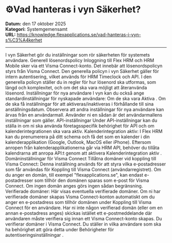 # ⚙️Vad hanteras i vyn Säkerhet?

**Datum:** den 17 oktober 2025  
**Kategori:** Systemgemensamt  
**URL:** https://knowledge.flexapplications.se/vad-hanteras-i-vyn-s%C3%A4kerhet

---

I vyn
Säkerhet
gör du inställningar som rör säkerheten för systemets användare.
Generell lösenordspolicy
Inloggning till Flex HRM och HRM Mobile sker via ett Visma Connect-konto. Det innebär att lösenordspolicyn styrs från Visma Connect. Den generella policyn i vyn
Säkerhet
gäller för intern autentisering, vilket används för HRM Timeclock och API.
I den generella policyn ställer du in regler för hur lösenord ska utformas, som längd och komplexitet, och om det ska vara möjligt att återanvända lösenord.
Inställningar för nya användare
I vyn kan du också ange standardinställningar för nyskapade användare:
Om de ska vara
Aktiva
.
Om de ska få inställningar för att aktiveras/inaktiveras i förhållande till sina anställningsdatum.
Observera
att andra inställningar för nya användare kan ärvas från en användarmall. Använder ni en sådan är det användarmallens inställningar som gäller.
API-inställningar
Under
API-inställningar
kan du ställa in om ni ska använda företagsspecifik behörighet för API och om kalenderintegrationen ska vara aktiv.
Kalenderintegration aktiv:
I Flex HRM kan du prenumerera på ditt schema och få det som en kalender i din kalenderapplikation (Google, Outlook, MacOS eller iPhone).
Eftersom anropen från kalenderapplikationerna går via HRM API, behöver du tillåta kalendrarna att anropa API:t genom att aktivera
Kalenderintegration aktiv
.
Domäninställningar för Visma Connect
Tillåtna domäner vid koppling till Visma Connect:
Denna inställning används för att styra vilka e-postadresser som får användas för
Koppling till Visma Connect
(användarregistret).
Om du anger en domän, till exempel "flexapplications.se", kan endast e-postadresser som tillhör den domänen sparas som e-post för Visma Connect.
Om ingen domän anges görs ingen sådan begränsning.
Verifierade domäner:
Här visas eventuella verifierade domäner.
Om ni har verifierade domäner skapas Visma Connect-konton automatiskt om du anger en e-postadress som tillhör domänen under
Koppling till Visma Connect
för en användare.
Har ni inte någon verifierad domän (eller om en annan e-postadress anges) skickas istället ett e-postmeddelande där användaren måste verifiera sig innan ett Visma Connect-konto skapas.
Du verifierar domäner i Visma Connect. Du ställer in vilka användare som ska ha behörighet att göra detta under
Behörigheter för autentiseringsinställningar
.
